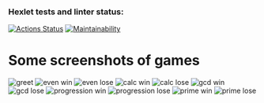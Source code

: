### Hexlet tests and linter status:
[![Actions Status](https://github.com/Alwodan/java-project-61/workflows/hexlet-check/badge.svg)](https://github.com/Alwodan/java-project-61/actions)
[![Maintainability](https://api.codeclimate.com/v1/badges/6cbcc4e746ef229137f9/maintainability)](https://codeclimate.com/github/Alwodan/java-project-61/maintainability)
# Some screenshots of games
![greet](https://i.imgur.com/lZJqsBZ.png)
![even win](https://i.imgur.com/iyVtTl6.png)
![even lose](https://i.imgur.com/SP1OP61.png)
![calc win](https://i.imgur.com/10pC4ZZ.png)
![calc lose](https://i.imgur.com/ZcT4U4z.png)
![gcd win](https://i.imgur.com/x2FpysE.png)
![gcd lose](https://i.imgur.com/wqMgkNz.png)
![progression win](https://i.imgur.com/3jQp7D8.png)
![progression lose](https://i.imgur.com/RkPAsYM.png)
![prime win](https://i.imgur.com/unujXWW.png)
![prime lose](https://i.imgur.com/yW1cRlA.png)
